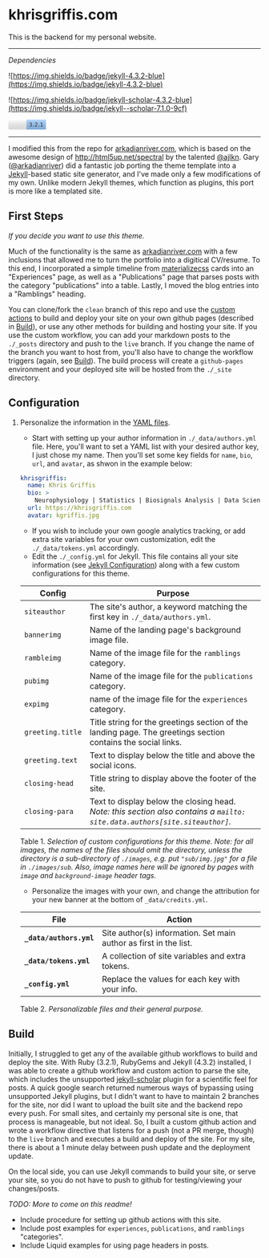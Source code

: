 # khrisgriffis.com

This is the backend for my personal website.

---
_Dependencies_

![https://img.shields.io/badge/jekyll-4.3.2-blue](https://img.shields.io/badge/jekyll-4.3.2-blue)

![https://img.shields.io/badge/jekyll-scholar-4.3.2-blue](https://img.shields.io/badge/jekyll--scholar-7.1.0-9cf)

<svg xmlns="http://www.w3.org/2000/svg" xmlns:xlink="http://www.w3.org/1999/xlink" width="75" height="20" role="img" aria-label="jekyll-scholar: 7.1.0">
  <title>Ruby: 3.2.1</title>
  <linearGradient id="s" x2="0" y2="100%">
    <stop offset="0" stop-color="#fff" stop-opacity=".3" />
    <stop offset="1" stop-opacity=".15" />
  </linearGradient>
  <clipPath id="r">
    <rect width="122" height="20" rx="3" fill="#fff" />
  </clipPath>
  <g clip-path="url(#r)">
    <rect width="36" height="20" fill="#fff" />
    <rect x="36" width="39" height="20" fill="#9cf" />
    <rect width="75" height="20" fill="url(#s)" />
  </g>
  <g fill="#fff" text-anchor="middle" font-family="Verdana,Geneva,DejaVu Sans,sans-serif" text-rendering="geometricPrecision" font-size="110">
    <image href="https://www.ruby-lang.org/images/header-ruby-logo.png" height="16" x="10" y="2"></image>
    <text aria-hidden="true" x="555" y="150" fill="#ccc" fill-opacity=".3" transform="scale(.1)" textLength="290">3.2.1</text>
    <text x="555" y="140" transform="scale(.1)" fill="#333" textLength="290">3.2.1</text>
  </g>
</svg>

---

I modified this from the repo for [arkadianriver.com](https://github.com/arkadianriver/arkadianriver.com), which is based on the awesome design of http://html5up.net/spectral by the talented [@ajlkn](http://twitter.com/ajlkn). Gary ([@arkadianriver](https://twitter.com/arkadianriver)) did a fantastic job porting the theme template into a [Jekyll](https://jekyllrb.com/)-based static site generator, and I've made only a few modifications of my own. Unlike modern Jekyll themes, which function as plugins, this port is more like a templated site.

## First Steps

_If you decide you want to use this theme._

Much of the functionality is the same as [arkadianriver.com](https://github.com/arkadianriver/arkadianriver.com) with a few inclusions that allowed me to turn the portfolio into a digitical CV/resume. To this end, I incorporated a simple timeline from [materializecss](https://www.um.es/docencia/barzana/materializecss/cards.html) cards into an "Experiences" page, as well as a "Publications" page that parses posts with the category "publications" into a table. Lastly, I moved the blog entries into a "Ramblings" heading.

You can clone/fork the `clean` branch of this repo and use the [custom actions](https://github.com/Khlick/khlick.github.io/tree/live/.github) to build and deploy your site on your own github pages (described in [Build](./README.md#Build)), or use any other methods for building and hosting your site. If you use the custom workflow, you can add your markdown posts to the `./_posts` directory and push to the `live` branch. If you change the name of the branch you want to host from, you'll also have to change the workflow triggers (again, see [Build](./README.md#Build)). The build process will create a `github-pages` environment and your deployed site will be hosted from the `./_site` directory.

## Configuration

1. Personalize the information in the [YAML files](http://www.yaml.org/start.html).
   - Start with setting up your author information in `./_data/authors.yml` file.
  Here, you'll want to set a YAML list with your desired author key, I just chose my name. Then you'll set some key fields for `name`, `bio`, `url`, and `avatar`, as shwon in the example below:  
    ```yaml
    khrisgriffis:
      name: Khris Griffis
      bio: >
        Neurophysiology | Statistics | Biosignals Analysis | Data Science
      url: https://khrisgriffis.com
      avatar: kgriffis.jpg
    ```
   - If you wish to include your own google analytics tracking, or add extra site variables for your own customization, edit the `./_data/tokens.yml` accordingly.
   - Edit the `./_config.yml` for Jekyll. This file contains all your site information (see [Jekyll Configuration](https://jekyllrb.com/docs/configuration/)) along with a few custom configurations for this theme.  
  
    Config | Purpose
    -----|-------
    `siteauthor` | The site's author, a keyword matching the first key in `./_data/authors.yml`.
    `bannerimg` | Name of the landing page's background image file.
    `rambleimg` | Name of the image file for the `ramblings` category.
    `pubimg` | Name of the image file for the `publications` category.
    `expimg` | name of the image file for the `experiences` category.
    `greeting.title` | Title string for the greetings section of the landing page. The greetings section contains the social links.
    `greeting.text` | Text to display below the title and above the social icons.
    `closing-head` | Title string to display above the footer of the site.
    `closing-para` | Text to display below the closing head. _Note: this section also contains a `mailto: site.data.authors[site.siteauthor]`._
    Table 1. _Selection of custom configurations for this theme. Note: for all images, the names of the files should omit the directory, unless the directory is a sub-directory of `./images`, e.g. put `"sub/img.jpg"` for a file in `./images/sub`. Also, image names here will be ignored by pages with `image` and `background-image` header tags._
   - Personalize the images with your own, and change the attribution for your new banner at the bottom of `_data/credits.yml`.

    File | Action
    -----|-------
    **`_data/authors.yml`** | Site author(s) information. Set main author as first in the list.
    **`_data/tokens.yml`** | A collection of site variables and extra tokens.
    **`_config.yml`** | Replace the values for each key with your info.
    Table 2. _Personalizable files and their general purpose._


## Build

Initially, I struggled to get any of the available github workflows to build and deploy the site. With Ruby (3.2.1), RubyGems and Jekyll (4.3.2) installed, I was able to create a github workflow and custom action to parse the site, which includes the unsupported [jekyll-scholar](https://github.com/inukshuk/jekyll-scholar) plugin for a scientific feel for posts. A quick google search returned numerous ways of bypassing using unsupported Jekyll plugins, but I didn't want to have to maintain 2 branches for the site, nor did I want to upload the built site and the backend repo every push. For small sites, and certainly my personal site is one, that process is manageable, but not ideal. So, I built a custom github action and wrote a workflow directive that listens for a push (not a PR merge, though) to the `live` branch and executes a build and deploy of the site. For my site, there is about a 1 minute delay between push update and the deployment update. 

On the local side, you can use Jekyll commands to build your site, or serve your site, so you do not have to push to github for testing/viewing your changes/posts.

_TODO: More to come on this readme!_
- Include procedure for setting up github actions with this site.
- Include post examples for `experiences`, `publications`, and `ramblings` "categories".
- Include Liquid examples for using page headers in posts.
